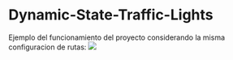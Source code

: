 # Dynamic-State-Traffic-Lights
Ejemplo del funcionamiento del proyecto considerando la misma configuracion de rutas:
[![](https://markdown-videos.deta.dev/youtube/caAPAvuc0jY)](https://youtu.be/caAPAvuc0jY)
